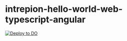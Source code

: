 # intrepion-hello-world-web-typescript-angular

[![Deploy to DO](https://www.deploytodo.com/do-btn-blue.svg)](https://cloud.digitalocean.com/apps/new?repo=https://github.com/intrepion/intrepion-hello-world-web-typescript-angular/tree/main)
